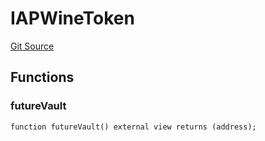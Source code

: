 # IAPWineToken
[Git Source](https://github.com/Swivel-Finance/illuminate/blob/756f41d3de7041d0b83523598284cee2b14c535e/src/interfaces/IAPWineToken.sol)


## Functions
### futureVault


```solidity
function futureVault() external view returns (address);
```

